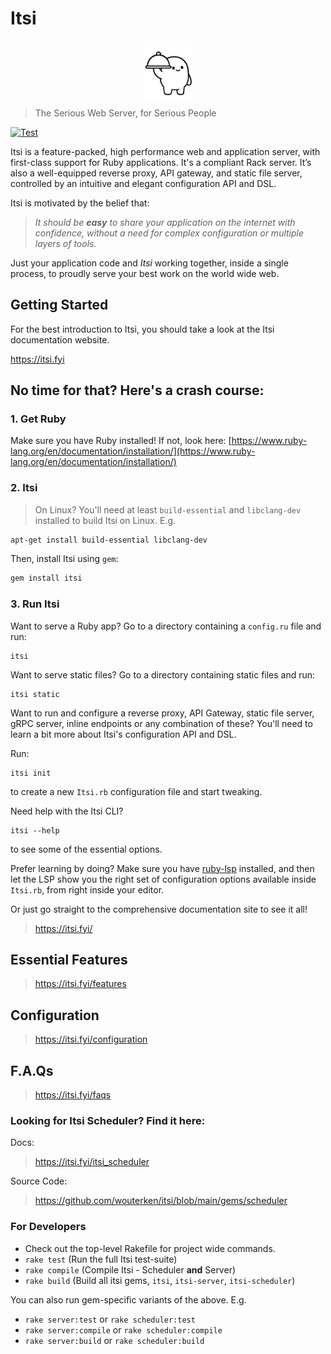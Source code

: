 # Itsi
<img src="itsi-server-100.png" alt="Itsi Server" width="80px" style="display: block; margin-left: auto; margin-right: auto;">

> The Serious Web Server, for Serious People

[![Test](https://github.com/wouterken/itsi/actions/workflows/test.yml/badge.svg)](https://github.com/wouterken/itsi/actions/workflows/test.yml)

Itsi is a feature-packed, high performance web and application server, with first-class support for Ruby applications.
It's a compliant Rack server. It’s also a well-equipped reverse proxy, API gateway, and static file server, controlled by an intuitive and elegant configuration API and DSL.

Itsi is motivated by the belief that:
>*It should be **easy** to share your application on the internet with confidence, without a need for complex configuration or multiple layers of tools.*

Just your application code and *Itsi* working together, inside a single process, to proudly serve your best work on the world wide web.

## Getting Started
For the best introduction to Itsi, you should take a look at the Itsi documentation website.

https://itsi.fyi

## No time for that? Here's a crash course:

### 1. Get Ruby
Make sure you have Ruby installed! If not, look here:
[https://www.ruby-lang.org/en/documentation/installation/](https://www.ruby-lang.org/en/documentation/installation/)


### 2. Itsi

> On Linux?
You'll need at least `build-essential` and `libclang-dev` installed to build Itsi on Linux.
  E.g.
  ```bash
  apt-get install build-essential libclang-dev
  ```

Then, install Itsi using `gem`:
  ```bash
  gem install itsi
  ```

### 3. Run Itsi
Want to serve a Ruby app? Go to a directory containing a `config.ru` file and run:
```
itsi
```

Want to serve static files? Go to a directory containing static files and run:
```
itsi static
```

Want to run and configure a reverse proxy, API Gateway, static file server, gRPC server, inline endpoints or any combination of these? You'll need to learn a bit more about Itsi's configuration API and DSL.

Run:
```
itsi init
```
to create a new `Itsi.rb` configuration file and start tweaking.

Need help with the Itsi CLI?
```
itsi --help
```
to see some of the essential options.

Prefer learning by doing? Make sure you have [ruby-lsp](https://shopify.github.io/ruby-lsp/) installed, and then let the LSP show
you the right set of configuration options available inside `Itsi.rb`, from right inside your editor.

Or just go straight to the comprehensive documentation site to see it all!

> https://itsi.fyi/


## Essential Features

> https://itsi.fyi/features


## Configuration

> https://itsi.fyi/configuration

## F.A.Qs

> https://itsi.fyi/faqs

### Looking for Itsi Scheduler? Find it here:

Docs:
> https://itsi.fyi/itsi_scheduler

Source Code:
> https://github.com/wouterken/itsi/blob/main/gems/scheduler

### For Developers
* Check out the top-level Rakefile for project wide commands.
* `rake test` (Run the full Itsi test-suite)
* `rake compile` (Compile Itsi - Scheduler **and** Server)
* `rake build` (Build all itsi gems, `itsi`, `itsi-server`, `itsi-scheduler`)

You can also run gem-specific variants of the above. E.g.
* `rake server:test` or `rake scheduler:test`
* `rake server:compile` or `rake scheduler:compile`
* `rake server:build` or `rake scheduler:build`
